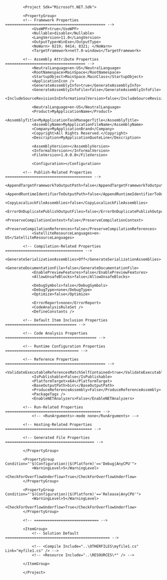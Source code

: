             <Project Sdk="Microsoft.NET.Sdk">

            <PropertyGroup>
            <!-- Framework Properties ============================================= -->
                <UseWPF>true</UseWPF>
                <Nullable>disable</Nullable>
                <LangVersion>11.0</LangVersion>
                <OutputType>WinExe</OutputType>
                <NoWarn> 0219; 0414; 8321; </NoWarn>
                <TargetFramework>net7.0-windows</TargetFramework>

            <!-- Assembly Attribute Properties ==================================== -->
                <NeutralLanguage>en-US</NeutralLanguage>
                <RootNamespace>MainSpace</RootNamespace>
                <StartupObject>MainSpace.MainClass</StartupObject>
                <ApplicationIcon />
                <GenerateAssemblyInfo>true</GenerateAssemblyInfo>
                <GenerateAssemblyInfoFile>false</GenerateAssemblyInfoFile>
                <IncludeSourceRevisionInInformationalVersion>false</IncludeSourceRevisionInInformationalVersion>

                <NeutralLanguage>en-US</NeutralLanguage>
                <Product>MyApplicationName</Product>
                <AssemblyTitle>MyApplicationTaskManagerTitle</AssemblyTitle>
                <AssemblyName>MyApplicationFileName</AssemblyName>
                <Company>MyApplicationBrand</Company>
                <Copyright>All Rights Reserved.</Copyright>
                <Description>MyApplicationQuoteLine</Description>

                <AssemblyVersion></AssemblyVersion>
                <InformalVersion></InformalVersion>
                <FileVersion>1.0.0.0</FileVersion>

                <Configuration></Configuration>

            <!-- Publish-Related Properties ======================================= -->
                <AppendTargetFrameworkToOutputPath>false</AppendTargetFrameworkToOutputPath>
                <AppendRuntimeIdentifierToOutputPath>false</AppendRuntimeIdentifierToOutputPath>
                <CopyLocalLockFileAssemblies>false</CopyLocalLockFileAssemblies>
                <ErrorOnDuplicatePublishOutputFiles>false</ErrorOnDuplicatePublishOutputFiles>
                <PreserveCompilationContext>false</PreserveCompilationContext>
                <PreserveCompilationReferences>false</PreserveCompilationReferences>
                <SatelliteResourceLanguages>en-US</SatelliteResourceLanguages>

            <!-- Compilation-Related Properties =================================== -->
                <GenerateSerializationAssemblies>Off</GenerateSerializationAssemblies>
                <GenerateDocumentationFile>false</GenerateDocumentationFile>
                <EnablePreviewFeatures>false</EnablePreviewFeatures>
                <AllowUnsafeBlocks>false</AllowUnsafeBlocks>

                <DebugSymbols>false</DebugSymbols>
                <DebugType>none</DebugType>
                <Optimize>false</Optimize>

                <ErrorReport>none</ErrorReport>
                <CodeAnalysisRuleSet />
                <DefineConstants />

            <!-- Default Item Inclusion Properties ================================ -->

            <!-- Code Analysis Properties ========================================= -->

            <!-- Runtime Configuration Properties ================================= -->

            <!-- Reference Properties ============================================= -->
                <ValidateExecutableReferencesMatchSelfContained>true</ValidateExecutableReferencesMatchSelfContained>
                <IsPublishable>False</IsPublishable>
                <PlatformTarget>x64</PlatformTarget>
                <BaseOutputPath>bin\</BaseOutputPath>
                <ProduceReferenceAssembly>False</ProduceReferenceAssembly>
                <PackageTags />
                <EnableNETAnalyzers>False</EnableNETAnalyzers>

            <!-- Run-Related Properties =========================================== -->
                <!-- <RunArguments>-mode none</RunArguments> -->

            <!-- Hosting-Related Properties ======================================= -->

            <!-- Generated File Properties ======================================== -->

            </PropertyGroup>

            <PropertyGroup Condition="'$(Configuration)|$(Platform)'=='Debug|AnyCPU'">
                <WarningLevel>5</WarningLevel>
                <CheckForOverflowUnderflow>True</CheckForOverflowUnderflow>
            </PropertyGroup>

            <PropertyGroup Condition="'$(Configuration)|$(Platform)'=='Release|AnyCPU'">
                <WarningLevel>5</WarningLevel>
                <CheckForOverflowUnderflow>True</CheckForOverflowUnderflow>
            </PropertyGroup>

            <!-- ============================= -->

            <ItemGroup>
                <!-- Solution Default =============================================== -->

                <!-- <Compile Include="..\OTHERFILES\myfile1.cs" Link="myfile1.cs" /> -->
                <!-- <Resource Include="..\RESOURCES\*" /> -->

            </ItemGroup>

            </Project>
